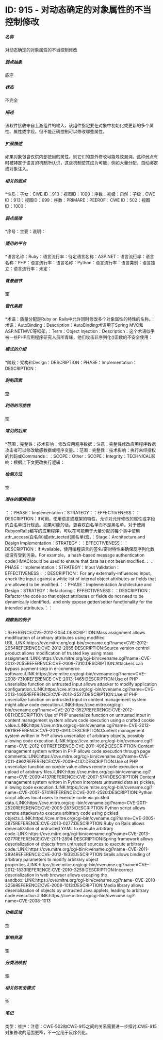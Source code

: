 # ID: 915 - 对动态确定的对象属性的不当控制修改
<h5>名称</h5>对动态确定的对象属性的不当控制修改
<h5>弱点抽象</h5>底座
<h5>状态</h5>不完全
<h5>描述</h5>该软件接收来自上游组件的输入，该组件指定要在对象中初始化或更新的多个属性、属性或字段，但不能正确控制可以修改哪些属性。
<h5>扩展描述</h5>如果对象包含仅供内部使用的属性，则它们的意外修改可能导致漏洞。这种弱点有时被特定于语言的机制所认识，这些机制使其成为可能，例如大量分配、自动绑定或对象注入。
<h5>相关的弱点</h5>*性质：子女：CWE ID：913：视图ID：1000：序数：初级：自然：子级：CWE ID：913：视图ID：699：序数：PRIMARE：PEEROF：CWE ID：502：视图ID：1000：
<h5>弱点规律</h5>*序号：主要：说明：
<h5>适用的平台</h5>*语言名称：Ruby：语言流行率：待定语言名称：ASP.NET：语言流行率：语言名称：PHP：语言流行率：语言名称：Python：语言流行率：语言类别：语言独立：语言流行率：未定：
<h5>背景细节</h5>空
<h5>替代条款</h5>*术语：质量分配是Ruby on Rails中允许同时修改多个对象属性的特性的名称。：术语：AutoBinding：Description：AutoBinding术语用于Spring MVC和ASP.NETMVC等框架。：Term：Object Injection：Description：这个术语似乎被一些PHP应用程序研究人员所青睐，他们攻击非序列化()函数的不安全使用：
<h5>模式的介绍</h5>*阶段：架构和Design：DESCRIPTION：PHASE：Implementation：DESCRIPTION：
<h5>剥削因素</h5>空
<h5>利用的可能性</h5>空
<h5>常见的后果</h5>*范围：完整性：技术影响：修改应用程序数据：注意：完整性修改应用程序数据攻击者可以修改敏感数据或程序变量。：范围：完整性：技术影响：执行未经授权的代码或Commands：：SCOPE：Other：SCOPE：Integrity：TECHNICAL影响：根据上下文更改执行逻辑：
<h5>检测方法</h5>空
<h5>潜在的缓解措施</h5>：：PHASE：Implementation：STRATEGY：：EFFECTIVENESS：：DESCRIPTION：If可用，使用语言或框架的特性，允许对允许修改的属性或字段的白名单进行规范。如果可能的话，更喜欢白名单而不是黑名单。对于使用RubyonRails编写的应用程序，可以在可能用于大量分配的每个类中使用attr_access(白名单)或attr_tected(黑名单)宏。：Stage：Architecture and Design Implementation：STRATEGY：：EFFECTIVENESS：：DESCRIPTION：If Available，使用编程语言的签名/密封特性来确保反序列化数据没有受到污染。For example，a hash-based message authentication code(HMAC)could be used to ensure that data has not been modified.：：PHASE：Implementation：STRATEGY：Input Validation：EFFECTIVENESS：：DESCRIPTION：For any externally-influenced input，check the input against a white list of internal object attributes or fields that are allowed to be modified.：：PHASE：Implementation Architecture and Design：STRATEGY：Refactoring：EFFECTIVENESS：：DESCRIPTION：Refactor the code so that object attributes or fields do not need to be dynamically identified，and only expose getter/setter functionality for the intended attributes.：：
<h5>观察到的例子</h5>::REFERENCE:CVE-2012-2054:DESCRIPTION:Mass assignment allows modification of arbitrary attributes using modified URL.:LINK:https://cve.mitre.org/cgi-bin/cvename.cgi?name=CVE-2012-2054REFERENCE:CVE-2012-2055:DESCRIPTION:Source version control product allows modification of trusted key using mass assignment.:LINK:https://cve.mitre.org/cgi-bin/cvename.cgi?name=CVE-2012-2055REFERENCE:CVE-2008-7310:DESCRIPTION:Attackers can bypass payment step in e-commerce software.:LINK:https://cve.mitre.org/cgi-bin/cvename.cgi?name=CVE-2008-7310REFERENCE:CVE-2013-1465:DESCRIPTION:Use of PHP unserialize function on untrusted input allows attacker to modify application configuration.:LINK:https://cve.mitre.org/cgi-bin/cvename.cgi?name=CVE-2013-1465REFERENCE:CVE-2012-3527:DESCRIPTION:Use of PHP unserialize function on untrusted input in content management system might allow code execution.:LINK:https://cve.mitre.org/cgi-bin/cvename.cgi?name=CVE-2012-3527REFERENCE:CVE-2012-0911:DESCRIPTION:Use of PHP unserialize function on untrusted input in content management system allows code execution using a crafted cookie value.:LINK:https://cve.mitre.org/cgi-bin/cvename.cgi?name=CVE-2012-0911REFERENCE:CVE-2012-0911:DESCRIPTION:Content management system written in PHP allows unserialize of arbitrary objects, possibly allowing code execution.:LINK:https://cve.mitre.org/cgi-bin/cvename.cgi?name=CVE-2012-0911REFERENCE:CVE-2011-4962:DESCRIPTION:Content management system written in PHP allows code execution through page comments.:LINK:https://cve.mitre.org/cgi-bin/cvename.cgi?name=CVE-2011-4962REFERENCE:CVE-2009-4137:DESCRIPTION:Use of PHP unserialize function on cookie value allows remote code execution or upload of arbitrary files.:LINK:https://cve.mitre.org/cgi-bin/cvename.cgi?name=CVE-2009-4137REFERENCE:CVE-2007-5741:DESCRIPTION:Content management system written in Python interprets untrusted data as pickles, allowing code execution.:LINK:https://cve.mitre.org/cgi-bin/cvename.cgi?name=CVE-2007-5741REFERENCE:CVE-2011-2520:DESCRIPTION:Python script allows local users to execute code via pickled data.:LINK:https://cve.mitre.org/cgi-bin/cvename.cgi?name=CVE-2011-2520REFERENCE:CVE-2005-2875:DESCRIPTION:Python script allows remote attackers to execute arbitrary code using pickled objects.:LINK:https://cve.mitre.org/cgi-bin/cvename.cgi?name=CVE-2005-2875REFERENCE:CVE-2013-0277:DESCRIPTION:Ruby on Rails allows deserialization of untrusted YAML to execute arbitrary code.:LINK:https://cve.mitre.org/cgi-bin/cvename.cgi?name=CVE-2013-0277REFERENCE:CVE-2011-2894:DESCRIPTION:Spring framework allows deserialization of objects from untrusted sources to execute arbitrary code.:LINK:https://cve.mitre.org/cgi-bin/cvename.cgi?name=CVE-2011-2894REFERENCE:CVE-2012-1833:DESCRIPTION:Grails allows binding of arbitrary parameters to modify arbitrary object properties.:LINK:https://cve.mitre.org/cgi-bin/cvename.cgi?name=CVE-2012-1833REFERENCE:CVE-2010-3258:DESCRIPTION:Incorrect deserialization in web browser allows escaping the sandbox.:LINK:https://cve.mitre.org/cgi-bin/cvename.cgi?name=CVE-2010-3258REFERENCE:CVE-2008-1013:DESCRIPTION:Media library allows deserialization of objects by untrusted Java applets, leading to arbitrary code execution.:LINK:https://cve.mitre.org/cgi-bin/cvename.cgi?name=CVE-2008-1013
<h5>功能区域</h5>空
<h5>影响资源</h5>空
<h5>分类法映射</h5>空
<h5>相关的攻击模式</h5>空
<h5>笔记</h5>类型：维护：注意：CWE-502和CWE-915之间的关系需要进一步探讨.CWE-915对象修改的范围更窄，不一定用于反序列化。

